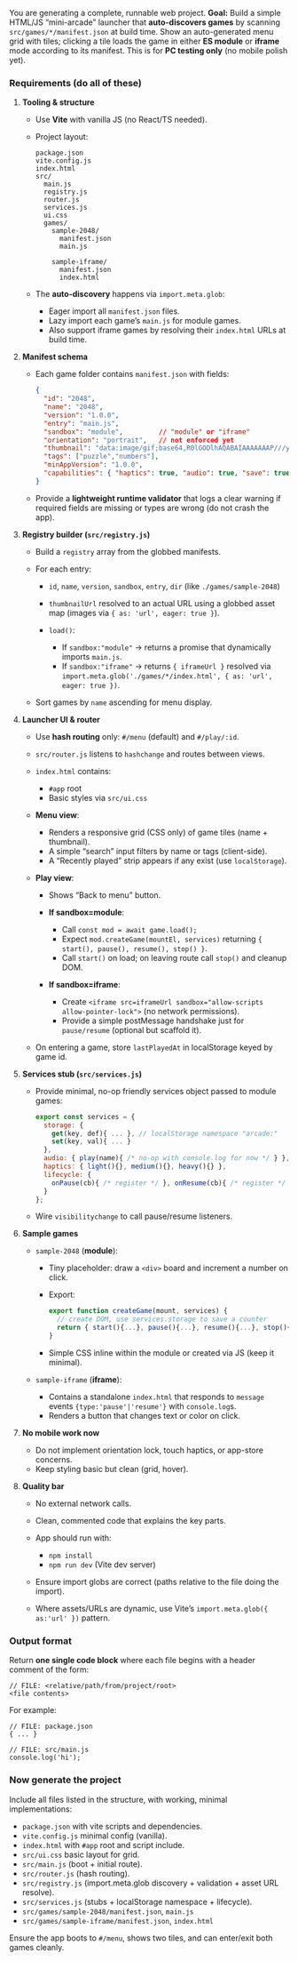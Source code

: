 You are generating a complete, runnable web project.
**Goal:** Build a simple HTML/JS “mini-arcade” launcher that **auto-discovers games** by scanning `src/games/*/manifest.json` at build time. Show an auto-generated menu grid with tiles; clicking a tile loads the game in either **ES module** or **iframe** mode according to its manifest. This is for **PC testing only** (no mobile polish yet).

### Requirements (do all of these)

1. **Tooling & structure**

   * Use **Vite** with vanilla JS (no React/TS needed).
   * Project layout:

     ```
     package.json
     vite.config.js
     index.html
     src/
       main.js
       registry.js
       router.js
       services.js
       ui.css
       games/
         sample-2048/
           manifest.json
           main.js

         sample-iframe/
           manifest.json
           index.html

     ```
   * The **auto-discovery** happens via `import.meta.glob`:

     * Eager import all `manifest.json` files.
     * Lazy import each game’s `main.js` for module games.
     * Also support iframe games by resolving their `index.html` URLs at build time.

2. **Manifest schema**

   * Each game folder contains `manifest.json` with fields:

     ```json
     {
       "id": "2048",
       "name": "2048",
       "version": "1.0.0",
       "entry": "main.js",
       "sandbox": "module",         // "module" or "iframe"
       "orientation": "portrait",   // not enforced yet
       "thumbnail": "data:image/gif;base64,R0lGODlhAQABAIAAAAAAAP///ywAAAAAAQABAAACAUwAOw==",
       "tags": ["puzzle","numbers"],
       "minAppVersion": "1.0.0",
       "capabilities": { "haptics": true, "audio": true, "save": true }
     }
     ```
   * Provide a **lightweight runtime validator** that logs a clear warning if required fields are missing or types are wrong (do not crash the app).

3. **Registry builder (`src/registry.js`)**

   * Build a `registry` array from the globbed manifests.
   * For each entry:

     * `id`, `name`, `version`, `sandbox`, `entry`, `dir` (like `./games/sample-2048`)
     * `thumbnailUrl` resolved to an actual URL using a globbed asset map (images via `{ as: 'url', eager: true }`).
     * `load()`:

       * If `sandbox:"module"` → returns a promise that dynamically imports `main.js`.
       * If `sandbox:"iframe"` → returns `{ iframeUrl }` resolved via `import.meta.glob('./games/*/index.html', { as: 'url', eager: true })`.
   * Sort games by `name` ascending for menu display.

4. **Launcher UI & router**

   * Use **hash routing** only: `#/menu` (default) and `#/play/:id`.
   * `src/router.js` listens to `hashchange` and routes between views.
   * `index.html` contains:

     * `#app` root
     * Basic styles via `src/ui.css`
   * **Menu view**:

     * Renders a responsive grid (CSS only) of game tiles (name + thumbnail).
     * A simple “search” input filters by name or tags (client-side).
     * A “Recently played” strip appears if any exist (use `localStorage`).
   * **Play view**:

     * Shows “Back to menu” button.
     * **If sandbox=module**:

       * Call `const mod = await game.load();`
       * Expect `mod.createGame(mountEl, services)` returning `{ start(), pause(), resume(), stop() }`.
       * Call `start()` on load; on leaving route call `stop()` and cleanup DOM.
     * **If sandbox=iframe**:

       * Create `<iframe src=iframeUrl sandbox="allow-scripts allow-pointer-lock">` (no network permissions).
       * Provide a simple postMessage handshake just for `pause/resume` (optional but scaffold it).
   * On entering a game, store `lastPlayedAt` in localStorage keyed by game id.

5. **Services stub (`src/services.js`)**

   * Provide minimal, no-op friendly services object passed to module games:

     ```js
     export const services = {
       storage: {
         get(key, def){ ... }, // localStorage namespace "arcade:"
         set(key, val){ ... }
       },
       audio: { play(name){ /* no-op with console.log for now */ } },
       haptics: { light(){}, medium(){}, heavy(){} },
       lifecycle: {
         onPause(cb){ /* register */ }, onResume(cb){ /* register */ }
       }
     };
     ```
   * Wire `visibilitychange` to call pause/resume listeners.

6. **Sample games**

   * `sample-2048` (**module**):

     * Tiny placeholder: draw a `<div>` board and increment a number on click.
     * Export:

       ```js
       export function createGame(mount, services) {
         // create DOM, use services.storage to save a counter
         return { start(){...}, pause(){...}, resume(){...}, stop(){...} };
       }
       ```
     * Simple CSS inline within the module or created via JS (keep it minimal).
   * `sample-iframe` (**iframe**):

     * Contains a standalone `index.html` that responds to `message` events `{type:'pause'|'resume'}` with `console.log`s.
     * Renders a button that changes text or color on click.

7. **No mobile work now**

   * Do not implement orientation lock, touch haptics, or app-store concerns.
   * Keep styling basic but clean (grid, hover).

8. **Quality bar**

   * No external network calls.
   * Clean, commented code that explains the key parts.
   * App should run with:

     * `npm install`
     * `npm run dev` (Vite dev server)
   * Ensure import globs are correct (paths relative to the file doing the import).
   * Where assets/URLs are dynamic, use Vite’s `import.meta.glob({ as:'url' })` pattern.

### Output format

Return **one single code block** where each file begins with a header comment of the form:

```
// FILE: <relative/path/from/project/root>
<file contents>
```

For example:

```
// FILE: package.json
{ ... }

// FILE: src/main.js
console.log('hi');
```

### Now generate the project

Include all files listed in the structure, with working, minimal implementations:

* `package.json` with vite scripts and dependencies.
* `vite.config.js` minimal config (vanilla).
* `index.html` with `#app` root and script include.
* `src/ui.css` basic layout for grid.
* `src/main.js` (boot + initial route).
* `src/router.js` (hash routing).
* `src/registry.js` (import.meta.glob discovery + validation + asset URL resolve).
* `src/services.js` (stubs + localStorage namespace + lifecycle).
* `src/games/sample-2048/manifest.json`, `main.js`
* `src/games/sample-iframe/manifest.json`, `index.html`

Ensure the app boots to `#/menu`, shows two tiles, and can enter/exit both games cleanly.


